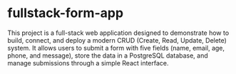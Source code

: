 # fullstack-form-app
This project is a full-stack web application designed to demonstrate how to build, connect, and deploy a modern CRUD (Create, Read, Update, Delete) system. It allows users to submit a form with five fields (name, email, age, phone, and message), store the data in a PostgreSQL database, and manage submissions through a simple React interface. 
